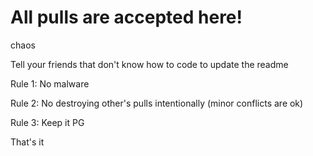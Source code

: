 # All pulls are accepted here!
chaos

Tell your friends that don't know how to code to update the readme

Rule 1: No malware

Rule 2: No destroying other's pulls intentionally (minor conflicts are ok)

Rule 3: Keep it PG

That's it
